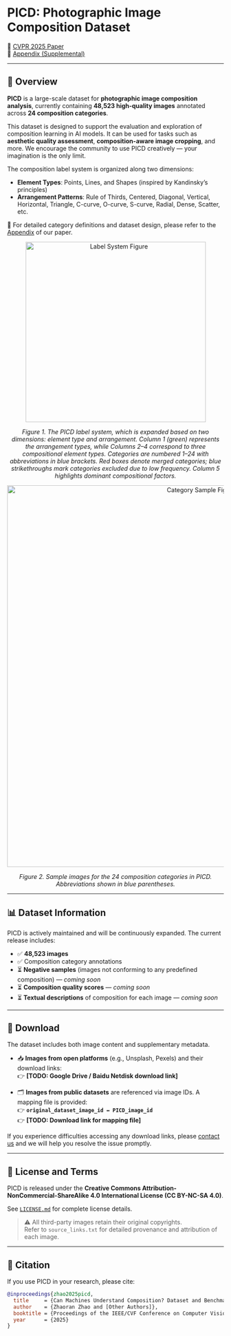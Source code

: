 # PICD: Photographic Image Composition Dataset

📄 [CVPR 2025 Paper](https://openaccess.thecvf.com/content/CVPR2025/html/Zhao_Can_Machines_Understand_Composition_Dataset_and_Benchmark_for_Photographic_Image_CVPR_2025_paper.html)  
📑 [Appendix (Supplemental)](https://openaccess.thecvf.com/content/CVPR2025/supplemental/Zhao_Can_Machines_Understand_CVPR_2025_supplemental.pdf)

---

## 📌 Overview

**PICD** is a large-scale dataset for **photographic image composition analysis**, currently containing **48,523 high-quality images** annotated across **24 composition categories**.

This dataset is designed to support the evaluation and exploration of composition learning in AI models. It can be used for tasks such as **aesthetic quality assessment**, **composition-aware image cropping**, and more. We encourage the community to use PICD creatively — your imagination is the only limit.

The composition label system is organized along two dimensions:

- **Element Types**: Points, Lines, and Shapes (inspired by Kandinsky’s principles)  
- **Arrangement Patterns**: Rule of Thirds, Centered, Diagonal, Vertical, Horizontal, Triangle, C-curve, O-curve, S-curve, Radial, Dense, Scatter, etc.

📖 For detailed category definitions and dataset design, please refer to the [Appendix](https://openaccess.thecvf.com/content/CVPR2025/supplemental/Zhao_Can_Machines_Understand_CVPR_2025_supplemental.pdf) of our paper.

<p align="center">
  <img width="419" alt="Label System Figure" src="https://github.com/user-attachments/assets/5bf1aa5e-d0fa-4480-9334-bc1d130b4510" />
</p>
<p align="center">
  <em>Figure 1. The PICD label system, which is expanded based on two dimensions: element type and arrangement. Column 1 (green) represents the arrangement types, while Columns 2–4 correspond to three compositional element types. Categories are numbered 1–24 with abbreviations in blue brackets. Red boxes denote merged categories; blue strikethroughs mark categories excluded due to low frequency. Column 5 highlights dominant compositional factors.</em>
</p>

<p align="center">
  <img width="887" alt="Category Sample Figure" src="https://github.com/user-attachments/assets/fc5a477e-d9ce-4e6d-bfdb-c4590a672f64" />
</p>
<p align="center">
  <em>Figure 2. Sample images for the 24 composition categories in PICD. Abbreviations shown in blue parentheses.</em>
</p>

---

## 📊 Dataset Information

PICD is actively maintained and will be continuously expanded. The current release includes:

- ✅ **48,523 images**
- ✅ Composition category annotations  
- ⏳ **Negative samples** (images not conforming to any predefined composition) — *coming soon*  
- ⏳ **Composition quality scores** — *coming soon*  
- ⏳ **Textual descriptions** of composition for each image — *coming soon*

---

## 🔗 Download

The dataset includes both image content and supplementary metadata.

- 📥 **Images from open platforms** (e.g., Unsplash, Pexels) and their download links:  
  👉 **[TODO: Google Drive / Baidu Netdisk download link]**

- 🗂️ **Images from public datasets** are referenced via image IDs. A mapping file is provided:  
  👉 **`original_dataset_image_id ↔ PICD_image_id`**  
  👉 **[TODO: Download link for mapping file]**

If you experience difficulties accessing any download links, please [contact us](mailto:your.email@example.com) and we will help you resolve the issue promptly.

---

## 📄 License and Terms

PICD is released under the **Creative Commons Attribution-NonCommercial-ShareAlike 4.0 International License (CC BY-NC-SA 4.0)**.

See [`LICENSE.md`](./LICENSE.md) for complete license details.

> ⚠️ All third-party images retain their original copyrights.  
> Refer to `source_links.txt` for detailed provenance and attribution of each image.

---

## 🔧 Citation

If you use PICD in your research, please cite:

```bibtex
@inproceedings{zhao2025picd,
  title     = {Can Machines Understand Composition? Dataset and Benchmark for Photographic Image Composition Understanding},
  author    = {Zhaoran Zhao and [Other Authors]},
  booktitle = {Proceedings of the IEEE/CVF Conference on Computer Vision and Pattern Recognition (CVPR)},
  year      = {2025}
}

